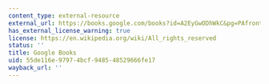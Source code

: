 ```yaml
---
content_type: external-resource
external_url: https://books.google.com/books?id=A2EyGwODhWkC&pg=PAfrontcover
has_external_license_warning: true
license: https://en.wikipedia.org/wiki/All_rights_reserved
status: ''
title: Google Books
uid: 55de116e-9797-4bcf-9485-48529666fe17
wayback_url: ''
---
```

